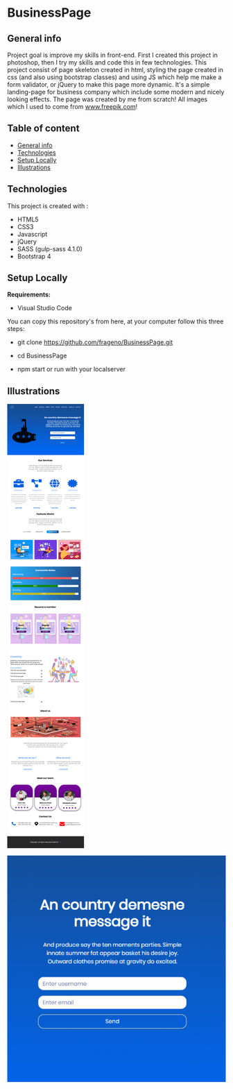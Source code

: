 ﻿# BusinessPage
## General info

Project goal is improve my skills in front-end.
First I created this project in photoshop, then I try my skills and code this in few technologies.
This project consist of page skeleton created in html, styling the page created in css (and also using bootstrap classes)
and using JS which help me make a form validator, or jQuery to make this page more dynamic.
It's a simple landing-page for business company which include some modern and nicely looking effects.
The page was created by me from scratch! All images which I used to come from www.freepik.com!

## Table of content
* [General info](#general-info)
* [Technologies](#technologies)
* [Setup Locally](#setup-locally)
* [Illustrations](#illustrations)


## Technologies

This project is created with : 
* HTML5
* CSS3
* Javascript
* jQuery
* SASS (gulp-sass 4.1.0)
* Bootstrap 4

## Setup Locally
<b>Requirements:</b>

* Visual Studio Code

You can copy this repository's from here, at your computer follow this three steps:

* git clone https://github.com/frageno/BusinessPage.git

* cd BusinessPage

* npm start or run with your localserver 

## Illustrations


![fullview](https://github.com/frageno/BusinessPage/blob/master/business-page-desktop.png)

![gifs](https://github.com/frageno/BusinessPage/blob/master/gifs/form-validator.gif)
